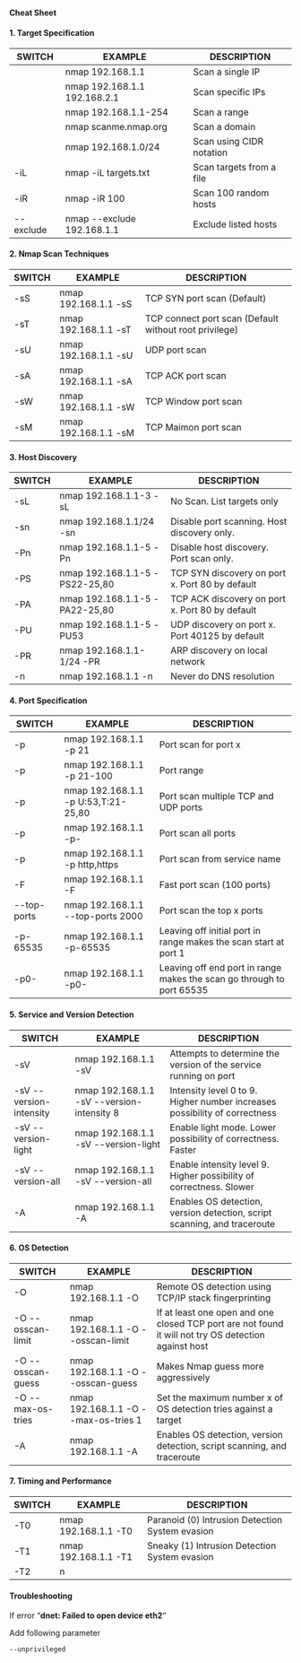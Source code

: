 


#### Cheat Sheet


#### 1. Target Specification

| SWITCH    | EXAMPLE                      | DESCRIPTION              |
| --------- | ---------------------------- | ------------------------ |
|           | nmap 192.168.1.1             | Scan a single IP         |
|           | nmap 192.168.1.1 192.168.2.1 | Scan specific IPs        |
|           | nmap 192.168.1.1-254         | Scan a range             |
|           | nmap scanme.nmap.org         | Scan a domain            |
|           | nmap 192.168.1.0/24          | Scan using CIDR notation |
| -iL       | nmap -iL targets.txt         | Scan targets from a file |
| -iR       | nmap -iR 100                 | Scan 100 random hosts    |
| --exclude | nmap --exclude 192.168.1.1   | Exclude listed hosts     |


#### 2. Nmap Scan Techniques

| SWITCH | EXAMPLE | DESCRIPTION |
|--------|---------|-------------|
| -sS | nmap 192.168.1.1 -sS | TCP SYN port scan (Default) |
| -sT | nmap 192.168.1.1 -sT | TCP connect port scan (Default without root privilege) |
| -sU | nmap 192.168.1.1 -sU | UDP port scan |
| -sA | nmap 192.168.1.1 -sA | TCP ACK port scan |
| -sW | nmap 192.168.1.1 -sW | TCP Window port scan |
| -sM | nmap 192.168.1.1 -sM | TCP Maimon port scan |


#### 3. Host Discovery

| SWITCH | EXAMPLE | DESCRIPTION |
|--------|---------|-------------|
| -sL | nmap 192.168.1.1-3 -sL | No Scan. List targets only |
| -sn | nmap 192.168.1.1/24 -sn | Disable port scanning. Host discovery only. |
| -Pn | nmap 192.168.1.1-5 -Pn | Disable host discovery. Port scan only. |
| -PS | nmap 192.168.1.1-5 -PS22-25,80 | TCP SYN discovery on port x. Port 80 by default |
| -PA | nmap 192.168.1.1-5 -PA22-25,80 | TCP ACK discovery on port x. Port 80 by default |
| -PU | nmap 192.168.1.1-5 -PU53 | UDP discovery on port x. Port 40125 by default |
| -PR | nmap 192.168.1.1-1/24 -PR | ARP discovery on local network |
| -n | nmap 192.168.1.1 -n | Never do DNS resolution |


#### 4. Port Specification

| SWITCH                  | EXAMPLE                                    | DESCRIPTION                                                                                          |
| ----------------------- | ------------------------------------------ | ---------------------------------------------------------------------------------------------------- |
| -p                      | nmap 192.168.1.1 -p 21                     | Port scan for port x                                                                                 |
| -p                      | nmap 192.168.1.1 -p 21-100                 | Port range                                                                                           |
| -p                      | nmap 192.168.1.1 -p U:53,T:21-25,80        | Port scan multiple TCP and UDP ports                                                                 |
| -p                      | nmap 192.168.1.1 -p-                       | Port scan all ports                                                                                  |
| -p                      | nmap 192.168.1.1 -p http,https             | Port scan from service name                                                                          |
| -F                      | nmap 192.168.1.1 -F                        | Fast port scan (100 ports)                                                                           |
| --top-ports             | nmap 192.168.1.1 --top-ports 2000          | Port scan the top x ports                                                                            |
| -p-65535                | nmap 192.168.1.1 -p-65535                  | Leaving off initial port in range makes the scan start at port 1                                     |
| -p0-                    | nmap 192.168.1.1 -p0-                      | Leaving off end port in range makes the scan go through to port 65535                                |



#### 5. Service and Version Detection
| SWITCH                  | EXAMPLE                                    | DESCRIPTION                                                                                          |
| ---                     | ---                                        | ---                                                                                                  |
| -sV                     | nmap 192.168.1.1 -sV                       | Attempts to determine the version of the service running on port                                     |
| -sV --version-intensity | nmap 192.168.1.1 -sV --version-intensity 8 | Intensity level 0 to 9. Higher number increases possibility of correctness                           |
| -sV --version-light     | nmap 192.168.1.1 -sV --version-light       | Enable light mode. Lower possibility of correctness. Faster                                          |
| -sV --version-all       | nmap 192.168.1.1 -sV --version-all         | Enable intensity level 9. Higher possibility of correctness. Slower                                  |
| -A                      | nmap 192.168.1.1 -A                        | Enables OS detection, version detection, script scanning, and traceroute                             |




#### 6. OS Detection
| SWITCH                 | EXAMPLE                              | DESCRIPTION                                                                                          |
| ---------------------- | ------------------------------------ | ---------------------------------------------------------------------------------------------------- |
| -O                     | nmap 192.168.1.1 -O                  | Remote OS detection using TCP/IP stack fingerprinting                                                |
| -O --osscan-limit      | nmap 192.168.1.1 -O --osscan-limit   | If at least one open and one closed TCP port are not found it will not try OS detection against host |
| -O --osscan-guess      | nmap 192.168.1.1 -O --osscan-guess   | Makes Nmap guess more aggressively                                                                   |
| -O --max-os-tries      | nmap 192.168.1.1 -O --max-os-tries 1 | Set the maximum number x of OS detection tries against a target                                      |
| -A                     | nmap 192.168.1.1 -A                  | Enables OS detection, version detection, script scanning, and traceroute                             |


#### 7.  Timing and Performance

| SWITCH | EXAMPLE              | DESCRIPTION                                     |
| ------ | -------------------- | ----------------------------------------------- |
| -T0    | nmap 192.168.1.1 -T0 | Paranoid (0) Intrusion Detection System evasion |
| -T1    | nmap 192.168.1.1 -T1 | Sneaky (1) Intrusion Detection System evasion   |
| -T2    | n                    |                                                 |




#### Troubleshooting

If error “**dnet: Failed to open device eth2**“

Add following parameter

```
--unprivileged
```

